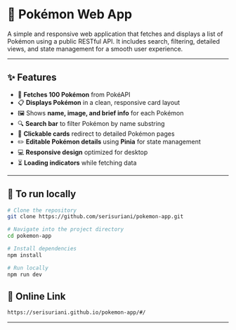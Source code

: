 
# 🐾 Pokémon Web App

A simple and responsive web application that fetches and displays a list of Pokémon using a public RESTful API. It includes search, filtering, detailed views, and state management for a smooth user experience.

---

## ✨ Features

- 🔄 **Fetches 100 Pokémon** from PokéAPI
- 📋 **Displays Pokémon** in a clean, responsive card layout
- 🖼️ Shows **name, image, and brief info** for each Pokémon
- 🔍 **Search bar** to filter Pokémon by name substring
- 🧭 **Clickable cards** redirect to detailed Pokémon pages
- ✏️ **Editable Pokémon details** using **Pinia** for state management
- 💻 **Responsive design** optimized for desktop
- ⏳ **Loading indicators** while fetching data

---

## 🚀 To run locally

```bash
# Clone the repository
git clone https://github.com/serisuriani/pokemon-app.git

# Navigate into the project directory
cd pokemon-app

# Install dependencies
npm install

# Run locally
npm run dev

```
## 🚀 Online Link

```bash
https://serisuriani.github.io/pokemon-app/#/

```

---
